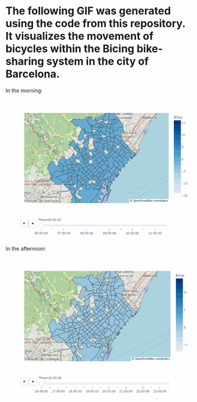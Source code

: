 # The following GIF was generated using the code from this repository. It visualizes the movement of bicycles within the Bicing bike-sharing system in the city of Barcelona.

In the morning:

![bicing_morning](https://github.com/elbanche/bicing_choropleth/blob/main/bicing_morning.gif)

In the afternoon:

![bicing_afternoon](https://github.com/elbanche/bicing_choropleth/blob/main/bicing_afternoon.gif)
